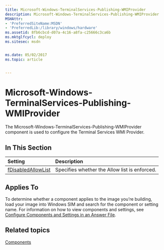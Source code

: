```yaml
---
title: Microsoft-Windows-TerminalServices-Publishing-WMIProvider
description: Microsoft-Windows-TerminalServices-Publishing-WMIProvider
MSHAttr:
- 'PreferredSiteName:MSDN'
- 'PreferredLib:/library/windows/hardware'
ms.assetid: 8fb6cbcd-d07a-4c16-a8fa-c25666c3ca6b
ms.mktglfcycl: deploy
ms.sitesec: msdn


ms.date: 05/02/2017
ms.topic: article


---
```

# Microsoft-Windows-TerminalServices-Publishing-WMIProvider

The Microsoft-Windows-TerminalServices-Publishing-WMIProvider component is used to configure the Terminal Services WMI Provider.

## In This Section

| Setting                 | Description                                                                           |
|:------------------------|:--------------------------------------------------------------------------------------|
| [fDisabledAllowList](microsoft-windows-terminalservices-publishing-wmiprovider-fdisabledallowlist.md) | Specifies whether the Allow list is enforced. |

## Applies To

To determine whether a component applies to the image you’re building, load your image into Windows SIM and search for the component or setting name. For information on how to view components and settings, see [Configure Components and Settings in an Answer File](https://docs.microsoft.com/en-us/windows-hardware/customize/desktop/wsim/configure-components-and-settings-in-an-answer-file).

## Related topics

[Components](components-b-unattend.md)
